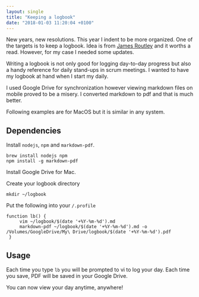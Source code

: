 ```yaml
---
layout: single
title: "Keeping a logbook"
date: "2018-01-03 11:20:04 +0100"
---
```


New years, new resolutions. This year I indent to be more organized. One of the targets is to keep a logbook. Idea is from [James Routley](https://routley.io/tech/2017/11/23/logbook.html) and it worths a read. However, for my case I needed some updates.

Writing a logbook is not only good for logging day-to-day progress but also a handy reference for daily stand-ups in scrum meetings. I wanted to have my logbook at hand when I start my daily.

I used Google Drive for synchronization however viewing markdown files on mobile proved to be a misery. I converted markdown to pdf and that is much better.

Following examples are for MacOS but it is similar in any system.

## Dependencies

Install `nodejs`, `npm` and `markdown-pdf`.

```shell
brew install nodejs npm
npm install -g markdown-pdf
```

Install Google Drive for Mac.

Create your logbook directory

`mkdir ~/logbook`

Put the following into your `/.profile`

```shell
function lb() {
     vim ~/logbook/$(date '+%Y-%m-%d').md
     markdown-pdf ~/logbook/$(date '+%Y-%m-%d').md -o /Volumes/GoogleDrive/My\ Drive/logbook/$(date '+%Y-%m-%d').pdf
 }
```

## Usage

Each time you type `lb` you will be prompted to vi to log your day. Each time you save, PDF will be saved in your Google Drive.

You can now view your day anytime, anywhere!
